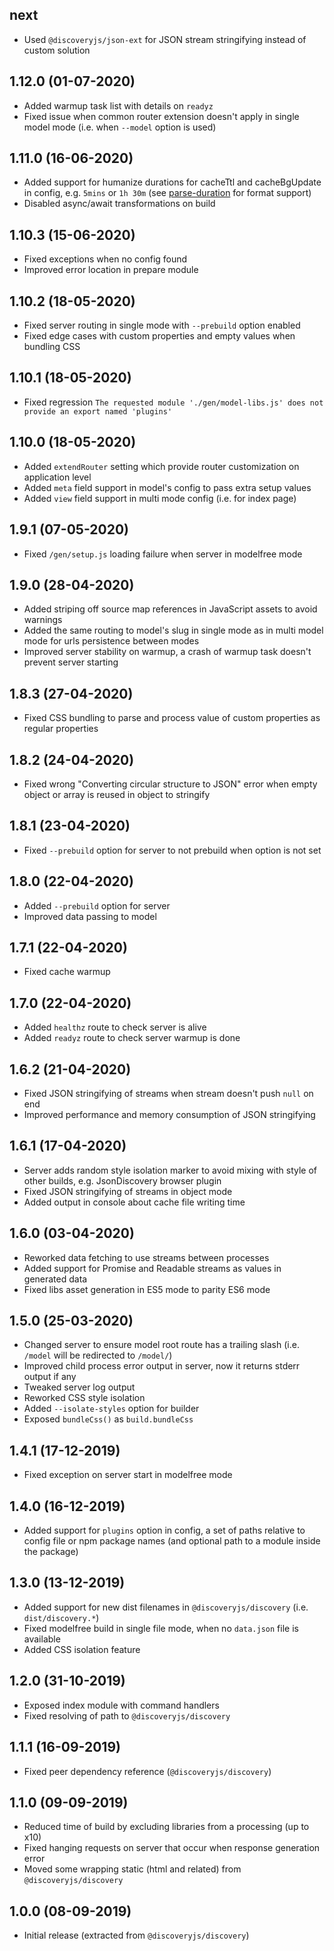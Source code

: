 ## next

- Used `@discoveryjs/json-ext` for JSON stream stringifying instead of custom solution

## 1.12.0 (01-07-2020)

- Added warmup task list with details on `readyz`
- Fixed issue when common router extension doesn't apply in single model mode (i.e. when `--model` option is used)

## 1.11.0 (16-06-2020)

- Added support for humanize durations for cacheTtl and cacheBgUpdate in config, e.g. `5mins` or `1h 30m` (see [parse-duration](https://www.npmjs.com/package/parse-duration) for format support)
- Disabled async/await transformations on build

## 1.10.3 (15-06-2020)

- Fixed exceptions when no config found
- Improved error location in prepare module

## 1.10.2 (18-05-2020)

- Fixed server routing in single mode with `--prebuild` option enabled
- Fixed edge cases with custom properties and empty values when bundling CSS

## 1.10.1 (18-05-2020)

- Fixed regression `The requested module './gen/model-libs.js' does not provide an export named 'plugins'`

## 1.10.0 (18-05-2020)

- Added `extendRouter` setting which provide router customization on application level
- Added `meta` field support in model's config to pass extra setup values
- Added `view` field support in multi mode config (i.e. for index page)

## 1.9.1 (07-05-2020)

- Fixed `/gen/setup.js` loading failure when server in modelfree mode

## 1.9.0 (28-04-2020)

- Added striping off source map references in JavaScript assets to avoid warnings
- Added the same routing to model's slug in single mode as in multi model mode for urls persistence between modes
- Improved server stability on warmup, a crash of warmup task doesn't prevent server starting

## 1.8.3 (27-04-2020)

- Fixed CSS bundling to parse and process value of custom properties as regular properties

## 1.8.2 (24-04-2020)

- Fixed wrong "Converting circular structure to JSON" error when empty object or array is reused in object to stringify

## 1.8.1 (23-04-2020)

- Fixed `--prebuild` option for server to not prebuild when option is not set

## 1.8.0 (22-04-2020)

- Added `--prebuild` option for server
- Improved data passing to model

## 1.7.1 (22-04-2020)

- Fixed cache warmup

## 1.7.0 (22-04-2020)

- Added `healthz` route to check server is alive
- Added `readyz` route to check server warmup is done

## 1.6.2 (21-04-2020)

- Fixed JSON stringifying of streams when stream doesn't push `null` on end
- Improved performance and memory consumption of JSON stringifying

## 1.6.1 (17-04-2020)

- Server adds random style isolation marker to avoid mixing with style of other builds, e.g. JsonDiscovery browser plugin
- Fixed JSON stringifying of streams in object mode
- Added output in console about cache file writing time

## 1.6.0 (03-04-2020)

- Reworked data fetching to use streams between processes
- Added support for Promise and Readable streams as values in generated data
- Fixed libs asset generation in ES5 mode to parity ES6 mode

## 1.5.0 (25-03-2020)

- Changed server to ensure model root route has a trailing slash (i.e. `/model` will be redirected to `/model/`)
- Improved child process error output in server, now it returns stderr output if any
- Tweaked server log output
- Reworked CSS style isolation
- Added `--isolate-styles` option for builder
- Exposed `bundleCss()` as `build.bundleCss`

## 1.4.1 (17-12-2019)

- Fixed exception on server start in modelfree mode

## 1.4.0 (16-12-2019)

- Added support for `plugins` option in config, a set of paths relative to config file or npm package names (and optional path to a module inside the package)

## 1.3.0 (13-12-2019)

- Added support for new dist filenames in `@discoveryjs/discovery` (i.e. `dist/discovery.*`)
- Fixed modelfree build in single file mode, when no `data.json` file is available
- Added CSS isolation feature

## 1.2.0 (31-10-2019)

- Exposed index module with command handlers
- Fixed resolving of path to `@discoveryjs/discovery`

## 1.1.1 (16-09-2019)

- Fixed peer dependency reference (`@discoveryjs/discovery`)

## 1.1.0 (09-09-2019)

- Reduced time of build by excluding libraries from a processing (up to x10)
- Fixed hanging requests on server that occur when response generation error
- Moved some wrapping static (html and related) from `@discoveryjs/discovery`

## 1.0.0 (08-09-2019)

- Initial release (extracted from `@discoveryjs/discovery`)

